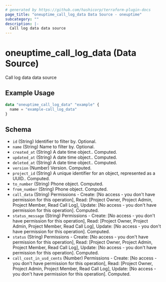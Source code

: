 ```yaml
---
# generated by https://github.com/hashicorp/terraform-plugin-docs
page_title: "oneuptime_call_log_data Data Source - oneuptime"
subcategory: ""
description: |-
  Call log data data source
---
```


# oneuptime_call_log_data (Data Source)

Call log data data source

## Example Usage

```terraform
data "oneuptime_call_log_data" "example" {
  name = "example-call_log_data"
}
```

## Schema

- `id` (String) Identifier to filter by. Optional.
- `name` (String) Name to filter by. Optional.
- `created_at` (String) A date time object.. Computed.
- `updated_at` (String) A date time object.. Computed.
- `deleted_at` (String) A date time object.. Computed.
- `version` (Number) Version. Computed.
- `project_id` (String) A unique identifier for an object, represented as a UUID.. Computed.
- `to_number` (String) Phone object. Computed.
- `from_number` (String) Phone object. Computed.
- `call_data` (String) Permissions - Create: [No access - you don't have permission for this operation], Read: [Project Owner, Project Admin, Project Member, Read Call Log], Update: [No access - you don't have permission for this operation]. Computed.
- `status_message` (String) Permissions - Create: [No access - you don't have permission for this operation], Read: [Project Owner, Project Admin, Project Member, Read Call Log], Update: [No access - you don't have permission for this operation]. Computed.
- `status` (String) Permissions - Create: [No access - you don't have permission for this operation], Read: [Project Owner, Project Admin, Project Member, Read Call Log], Update: [No access - you don't have permission for this operation]. Computed.
- `call_cost_in_usd_cents` (Number) Permissions - Create: [No access - you don't have permission for this operation], Read: [Project Owner, Project Admin, Project Member, Read Call Log], Update: [No access - you don't have permission for this operation]. Computed.
